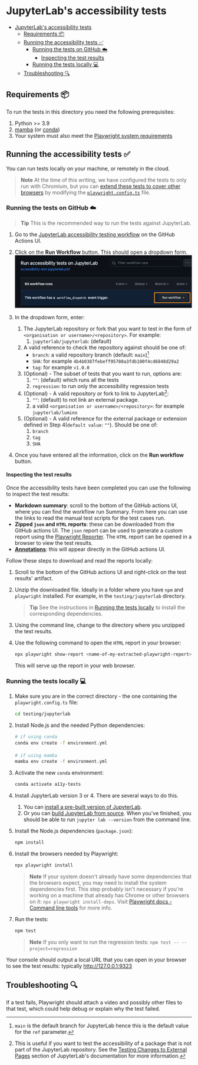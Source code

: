 # JupyterLab's accessibility tests

- [JupyterLab's accessibility tests](#jupyterlabs-accessibility-tests)
  - [Requirements 📦](#requirements-)
  - [Running the accessibility tests ✅](#running-the-accessibility-tests-)
    - [Running the tests on GitHub ☁️](#running-the-tests-on-github-️)
      - [Inspecting the test results](#inspecting-the-test-results)
    - [Running the tests locally 💻](#running-the-tests-locally-)
  - [Troubleshooting 🔍](#troubleshooting-)

## Requirements 📦

To run the tests in this directory you need the following prerequisites:

1. Python >= 3.9
1. [mamba](https://github.com/mamba-org/mamba) (or [conda](https://docs.conda.io/projects/conda/en/latest/commands/install.html))
1. Your system must also meet the [Playwright system requirements](https://playwright.dev/docs/troubleshooting#system-requirements)

## Running the accessibility tests ✅

You can run tests locally on your machine, or remotely in the cloud.

> **Note**
> At the time of this writing, we have configured the tests to only run with Chromium,
> but you can [extend these tests to cover other browsers](https://github.com/MarcusFelling/demo.playwright/blob/main/accessibility/playwright.config.ts)
> by modifying the [`playwright.config.ts`](testing/jupyterlab/playwright.config.ts) file.

### Running the tests on GitHub ☁️

> **Tip**
> This is the recommended way to run the tests against JupyterLab.

1. Go to the [JupyterLab accessibility testing
   workflow](https://github.com/Quansight-Labs/jupyter-a11y-testing/actions/workflows/accessibility-test-jupyterlab.yml) on the GitHub Actions UI.

2. Click on the **Run Workflow** button. This should open a dropdown form.
   ![GitHub actions UI - "Run accessibility tests on JupyterLab" workflow with a banner with the text: This workflow has a workflow_dispatch event trigger. And a Run workflow dropdown button.](./../../images/GH-actions-run-workflow-button.png)

3. In the dropdown form, enter:

   1. The JupyterLab repository or fork that you want to test in the form of `<organisation or username>/<repository>`. For example:
      1. `jupyterlab/jupyterlab`: (default)
   2. A valid reference to check the repository against should be one of:
      - `branch`: a valid repository branch (default: `main`)[^1]
      - `SHA`: for example `4b4b0387febeff95780a3fdb100f4cd6848d29a2`
      - `tag`: for example `v1.0.0`
   3. (Optional) - The subset of tests that you want to run, options are:
      1. `""`: (default) which runs all the tests
      2. `regression`: to run only the accessibility regression tests
   4. (Optional) - A valid repository or fork to link to JupyterLab[^2]:
      1. `""`: (default) to not link an external package.
      2. a valid `<organisation or username>/<repository>`: for example `jupyterlab/lumino`
   5. (Optional) - A valid reference for the external package or extension defined in Step 4(`default value`: `""`). Should be one of:
      1. `branch`
      2. `tag`
      3. `SHA`

4. Once you have entered all the information, click on the **Run workflow** button.

[^1]: `main` is the default branch for JupyterLab hence this is the default value for the `ref` parameter.
[^2]: This is useful if you want to test the accessibility of a package that is not part of the JupyterLab repository. See the [Testing Changes to External Pages](https://jupyterlab.readthedocs.io/en/latest/developer/contributing.html#id17) section of JupyterLab's documentation for more information.

#### Inspecting the test results

Once the accessibility tests have been completed you can use the following to inspect the test results:

- **Markdown summary**: scroll to the bottom of the GitHub actions UI, where you can find the workflow run Summary. From here you can use the links to read the manual test scripts for the test cases run.
- **Zipped `json` and `HTML` reports**: these can be downloaded from the GitHub actions UI. The `json` report can be used to generate a custom report using the [Playwright Reporter](https://playwright.dev/docs/test-reporters#custom-reporter). The `HTML` report can be opened in a browser to view the test results.
- [**Annotations**](https://playwright.dev/docs/test-reporters#github-actions-annotations): this will appear directly in the GitHub actions UI.

Follow these steps to download and read the reports locally:

1. Scroll to the bottom of the GitHub actions UI and right-click on the test results' artifact.
2. Unzip the downloaded file. Ideally in a folder where you have `npm` and `playwright` installed. For example, in the `testing/jupyterlab` directory.

   > **Tip**
   > See the instructions in [Running the tests locally](#running-the-tests-locally-) to install the corresponding dependencies.

3. Using the command line, change to the directory where you unzipped the test results.
4. Use the following command to open the `HTML` report in your browser:

   ```bash
   npx playwright show-report <name-of-my-extracted-playwright-report>
   ```

   This will serve up the report in your web browser.

### Running the tests locally 💻

1. Make sure you are in the correct directory - the one containing the `playwright.config.ts` file:

   ```bash
   cd testing/jupyterlab
   ```

1. Install Node.js and the needed Python dependencies:

   ```bash
   # if using conda
   conda env create -f environment.yml

   # if using mamba
   mamba env create -f environment.yml
   ```

1. Activate the new `conda` environment:

   ```bash
   conda activate a11y-tests
   ```

1. Install JupyterLab version 3 or 4. There are several ways to do this.

   1. You can [install a pre-built version of JupyterLab](https://jupyterlab.readthedocs.io/en/latest/getting_started/installation.html).
   1. Or you can [build JupyterLab from source](https://jupyterlab.readthedocs.io/en/latest/developer/contributing.html#installing-jupyterlab).
      When you've finished, you should be able to run `jupyter lab --version` from the command line.

1. Install the Node.js dependencies (`package.json`):

   ```bash
   npm install
   ```

1. Install the browsers needed by Playwright:

   ```bash
   npx playwright install
   ```

   > **Note**
   > If your system doesn't already have some dependencies that the browsers
   > expect, you may need to install the system dependencies first. This step
   > probably isn't necessary if you're working on a machine that already has
   > Chrome or other browsers on it: `npx playwright install-deps`.
   > Visit [Playwright docs - Command line tools](https://playwright.dev/docs/cli) for
   > more info.

1. Run the tests:

   ```bash
   npm test
   ```

   > **Note** If you only want to run the regression tests: `npm test -- --project=regression`

Your console should output a local URL that you can open in your browser to see
the test results: typically <http://127.0.0.1:9323>

## Troubleshooting 🔍

If a test fails, Playwright should attach a video and possibly other files to
that test, which could help debug or explain why the test failed.
